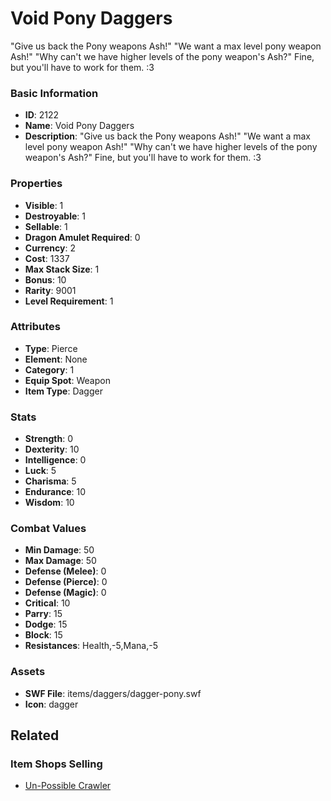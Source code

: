 # Void Pony Daggers

"Give us back the Pony weapons Ash!" "We want a max level pony weapon Ash!" "Why can't we have higher levels of the pony weapon's Ash?" Fine, but you'll have to work for them. :3

### Basic Information

- **ID**: 2122
- **Name**: Void Pony Daggers
- **Description**: &quot;Give us back the Pony weapons Ash!&quot; &quot;We want a max level pony weapon Ash!&quot; &quot;Why can&#039;t we have higher levels of the pony weapon&#039;s Ash?&quot; Fine, but you&#039;ll have to work for them. :3

### Properties

- **Visible**: 1
- **Destroyable**: 1
- **Sellable**: 1
- **Dragon Amulet Required**: 0
- **Currency**: 2
- **Cost**: 1337
- **Max Stack Size**: 1
- **Bonus**: 10
- **Rarity**: 9001
- **Level Requirement**: 1

### Attributes

- **Type**: Pierce
- **Element**: None
- **Category**: 1
- **Equip Spot**: Weapon
- **Item Type**: Dagger

### Stats

- **Strength**: 0
- **Dexterity**: 10
- **Intelligence**: 0
- **Luck**: 5
- **Charisma**: 5
- **Endurance**: 10
- **Wisdom**: 10

### Combat Values

- **Min Damage**: 50
- **Max Damage**: 50
- **Defense (Melee)**: 0
- **Defense (Pierce)**: 0
- **Defense (Magic)**: 0
- **Critical**: 10
- **Parry**: 15
- **Dodge**: 15
- **Block**: 15
- **Resistances**: Health,-5,Mana,-5

### Assets

- **SWF File**: items/daggers/dagger-pony.swf
- **Icon**: dagger

## Related

### Item Shops Selling

- [Un-Possible Crawler](../item-shops/466-un-possible-crawler.md)

